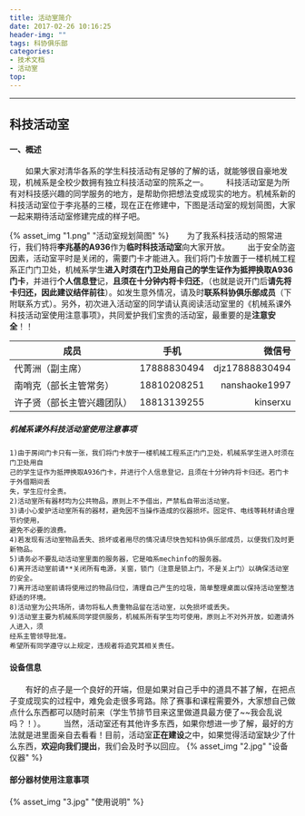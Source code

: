 ```yaml
---
title: 活动室简介
date: 2017-02-26 10:16:25
header-img: ""
tags: 科协俱乐部
categories: 
- 技术文档
- 活动室
top:
---
```

***
科技活动室
---
#### 一、概述
　　如果大家对清华各系的学生科技活动有足够的了解的话，就能够很自豪地发现，机械系是全校少数拥有独立科技活动室的院系之一。
　　科技活动室是为所有对科技感兴趣的同学服务的地方，是帮助你把想法变成现实的地方。机械系新的科技活动室位于李兆基的三楼，现在正在修建中，下图是活动室的规划简图，大家一起来期待活动室修建完成的样子吧。

<!-- more -->

{% asset_img "1.png" "活动室规划简图" %}
　　为了我系科技活动的照常进行，我们特将**李兆基的A936**作为**临时科技活动室**向大家开放。
　　出于安全防盗因素，活动室平时是关闭的，需要门卡才能进入。我们将门卡放置于一楼机械工程系正门门卫处，机械系学生**进入时须在门卫处用自己的学生证作为抵押换取A936门卡**，并进行**个人信息登**记，**且须在十分钟内将卡归还**，（也就是说开门后**请先将卡归还，因此建议结伴前往**）。如发生意外情况，请及时**联系科协俱乐部成员**（下附联系方式）。另外，初次进入活动室的同学请认真阅读活动室里的《机械系课外科技活动室使用注意事项》，共同爱护我们宝贵的活动室，最重要的是**注意安全**！！

| 成员 |手机 |微信号 |
| ------------------------------------- |:------------------:| ---------------------:|
|代菁洲（副主席） |17888830494 | djz17888830494|
|南哨克（部长主管常务） | 18810208251|nanshaoke1997 |
|许子贤（部长主管兴趣团队）|18813139255 | kinserxu |
##### **机械系课外科技活动室使用注意事项**
```cash
1)由于房间门卡只有一张，我们将门卡放于一楼机械工程系正门门卫处，机械系学生进入时须在门卫处用自
己的学生证作为抵押换取A936门卡，并进行个人信息登记，且须在十分钟内将卡归还。若门卡于外借期间丢
失，学生应付全责。
2)活动室所有器材均为公共物品，原则上不予借出，严禁私自带出活动室。
3)请小心爱护活动室所有的器材，避免因不当操作造成的仪器损坏。固定件、电线等耗材请合理节约使用，
避免不必要的浪费。
4)若发现有活动室物品丢失、损坏或者用尽的情况请尽快告知科协俱乐部成员，以便我们及时更新物品。
5)请务必不要乱动活动室里面的服务器，它是咱系mechinfo的服务器。
6)离开活动室前请**关闭所有电源，关窗，锁门（注意是锁上门，不是关上门）以确保活动室的安全。
7)离开活动室前请将使用过的物品归位，清理自己产生的垃圾，简单整理桌面以保持活动室整洁舒适的环境。
8)活动室为公共场所，请勿将私人贵重物品留在活动室，以免损坏或丢失。
9)活动室主要为机械系同学提供服务，机械系所有学生均可使用，原则上不对外开放，如邀请外人进入，须
经系主管领导批准。
希望所有同学遵守以上规定，违规者将追究其相关责任。
```
#### 设备信息
　　有好的点子是一个良好的开端，但是如果对自己手中的道具不甚了解，在把点子变成现实的过程中，难免会走很多弯路。除了赛事和课程需要外，大家想自己做点什么东西都可以随时前来（学生节排节目来这里做道具最方便了~~我会乱说吗？！）。
　　当然，活动室还有其他许多东西，如果你想进一步了解，最好的方法就是进里面亲自去看看！目前，活动室**正在建设**之中，如果觉得活动室缺少了什么东西，**欢迎向我们提出**，我们会及时予以回应。 
{% asset_img "2.jpg" "设备仪器" %}
#### 部分器材使用注意事项

{% asset_img "3.jpg" "使用说明" %}

